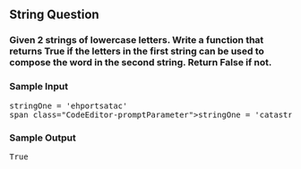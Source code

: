 ## String Question

### Given 2 strings of lowercase letters. Write a function that returns True if the letters in the first string can be used to compose the word in the second string. Return False if not. 

 <h3>Sample Input</h3>
<pre><span class="CodeEditor-promptParameter">stringOne</span> = 'ehportsatac'
span class="CodeEditor-promptParameter">stringOne</span> = 'catastrophe'
</pre>

<h3>Sample Output</h3>
<pre>True</pre>